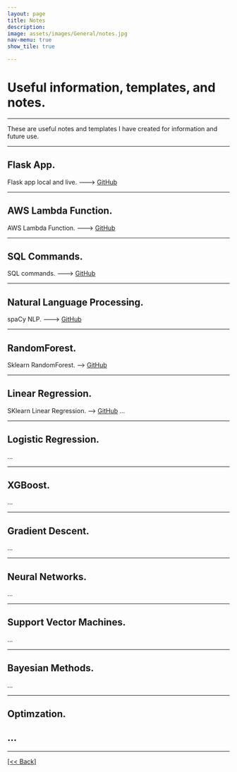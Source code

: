 ```yaml
---
layout: page
title: Notes
description:
image: assets/images/General/notes.jpg
nav-menu: true
show_tile: true

---
```


# Useful information, templates, and notes.

---

These are useful notes and templates I have created for information and future use.

---

## Flask App.
Flask app local and live. ---> [GitHub](https://github.com/CVanchieri/FlaskApp_Template)

---

## AWS Lambda Function.
AWS Lambda Function.  ---> [GitHub](https://github.com/CVanchieri/AWSLambdaFunction_Template)

---

## SQL Commands.
SQL commands.  ---> [GitHub](https://github.com/CVanchieri/CS_Notes/blob/main/SQL_Notes/SQL_notes.py)

---

## Natural Language Processing.
spaCy NLP.  ---> [GitHub](https://github.com/CVanchieri/CS_Notes/blob/main/NLP_Notes/SpacyNLPNotes.py)

---

## RandomForest.
Sklearn RandomForest.  --> [GitHub](https://github.com/CVanchieri/CS_Notes/blob/main/RFM_Notes/RFMSklearn_RandomForestNotes.py)

---

## Linear Regression. 
SKlearn Linear Regression.  --> [GitHub](https://github.com/CVanchieri/CS_Notes/blob/main/LRM_Notes/LRMSklearnModels_Notes.ipynb)
...

---

## Logistic Regression.
...

---

## XGBoost.
...

---

## Gradient Descent.
...

---

## Neural Networks.
...

---

## Support Vector Machines.
...

---

## Bayesian Methods.
...

---

## Optimzation.
...
---




---
[[<< Back]](https://cvanchieri.github.io/DSPortfolio)
